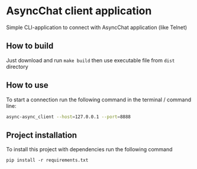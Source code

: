 # AsyncChat client application

Simple CLI-application to connect with AsyncChat application (like Telnet)

## How to build

Just download and run `make build` then use executable file from `dist` directory

## How to use

To start a connection run the following command in the terminal / command line:

```bash
async-async_client --host=127.0.0.1 --port=8888
```

## Project installation

To install this project with dependencies run the following command

```
pip install -r requirements.txt
```